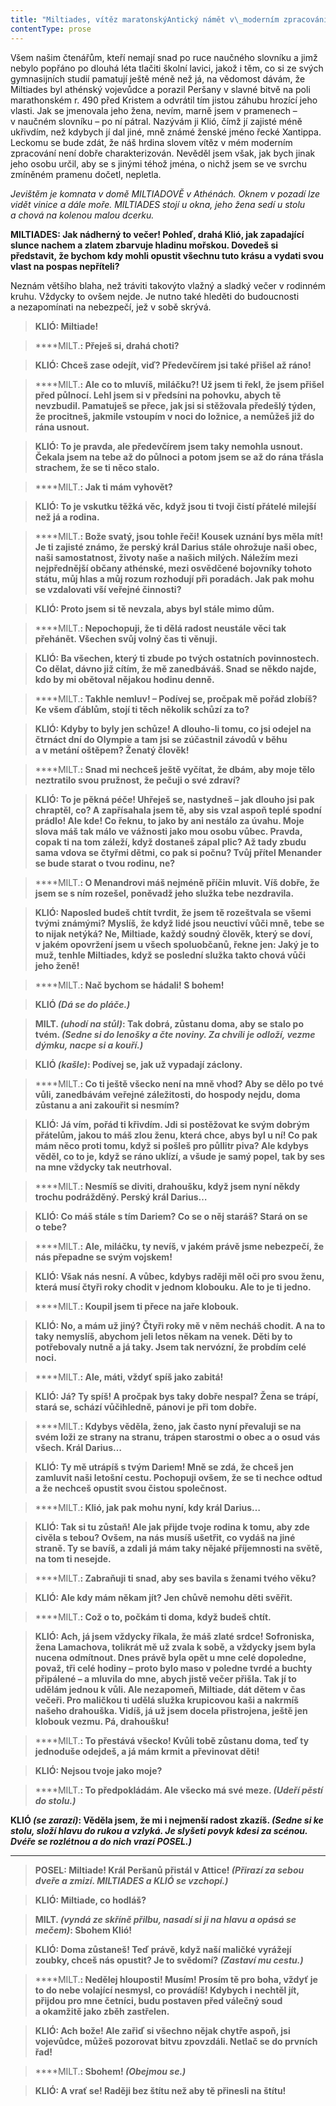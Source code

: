 ```yaml
---
title: "Miltiades, vítěz maratonskýAntický námět v\_moderním zpracování"
contentType: prose
---
```


<section>

Všem našim čtenářům, kteří nemají snad po ruce naučného slovníku a jimž nebylo popřáno po dlouhá léta tlačiti školní lavici, jakož i těm, co si ze svých gymnasijních studií pamatují ještě méně než já, na vědomost dávám, že Miltiades byl athénský vojevůdce a porazil Peršany v slavné bitvě na poli marathonském r. 490 před Kristem a odvrátil tím jistou záhubu hrozící jeho vlasti. Jak se jmenovala jeho žena, nevím, marně jsem v pramenech – v naučném slovníku – po ní pátral. Nazývám ji Klió, čímž jí zajisté méně ukřivdím, než kdybych jí dal jiné, mně známé ženské jméno řecké Xantippa. Leckomu se bude zdát, že náš hrdina slovem vítěz v mém moderním zpracování není dobře charakterizován. Nevěděl jsem však, jak bych jinak jeho osobu určil, aby se s jinými téhož jména, o nichž jsem se ve svrchu zmíněném pramenu dočetl, nepletla.

</section>

<section>

_Jevištěm je komnata v domě MILTIADOVĚ v Athénách. Oknem v pozadí lze vidět vinice a dále moře. MILTIADES stojí u okna, jeho žena sedí u stolu a chová na kolenou malou dcerku._

****MILTIADES**: Jak nádherný to večer! Pohleď, drahá Klió, jak zapadající slunce nachem a zlatem zbarvuje hladinu mořskou. Dovedeš si představit, že bychom kdy mohli opustit všechnu tuto krásu a vydati svou vlast na pospas nepříteli?**

Neznám většího blaha, než tráviti takovýto vlažný a sladký večer v rodinném kruhu. Vždycky to ovšem nejde. Je nutno také hleděti do budoucnosti a nezapomínati na nebezpečí, jež v sobě skrývá.

> ****KLIÓ**: Miltiade!**

> ****MILT.**: Přeješ si, drahá choti?**

> ****KLIÓ**: Chceš zase odejít, viď? Předevčírem jsi také přišel až ráno!**

> ****MILT.**: Ale co to mluvíš, miláčku?! Už jsem ti řekl, že jsem přišel před půlnocí. Lehl jsem si v předsíni na pohovku, abych tě nevzbudil. Pamatuješ se přece, jak jsi si stěžovala předešlý týden, že procitneš, jakmile vstoupím v noci do ložnice, a nemůžeš již do rána usnout.**

> ****KLIÓ**: To je pravda, ale předevčírem jsem taky nemohla usnout. Čekala jsem na tebe až do půlnoci a potom jsem se až do rána třásla strachem, že se ti něco stalo.**

> ****MILT.**: Jak ti mám vyhovět?**

> ****KLIÓ**: To je vskutku těžká věc, když jsou ti tvoji čistí přátelé milejší než já a rodina.**

> ****MILT.**: Bože svatý, jsou tohle řeči! Kousek uznání bys měla mít! Je ti zajisté známo, že perský král Darius stále ohrožuje naši obec, naši samostatnost, životy naše a našich milých. Náležím mezi nejpřednější občany athénské, mezi osvědčené bojovníky tohoto státu, můj hlas a můj rozum rozhodují při poradách. Jak pak mohu se vzdalovati vší veřejné činnosti?**

> ****KLIÓ**: Proto jsem si tě nevzala, abys byl stále mimo dům.**

> ****MILT.**: Nepochopuji, že ti dělá radost neustále věci tak přehánět. Všechen svůj volný čas ti věnuji.**

> ****KLIÓ**: Ba všechen, který ti zbude po tvých ostatních povinnostech. Co dělat, dávno již cítím, že mě zanedbáváš. Snad se někdo najde, kdo by mi obětoval nějakou hodinu denně.**

> ****MILT.**: Takhle nemluv! – Podívej se, pročpak mě pořád zlobíš? Ke všem ďáblům, stojí ti těch několik schůzí za to?**

> ****KLIÓ**: Kdyby to byly jen schůze! A dlouho-li tomu, co jsi odejel na čtrnáct dní do Olympie a tam jsi se zúčastnil závodů v běhu a v metání oštěpem? Ženatý člověk!**

> ****MILT.**: Snad mi nechceš ještě vyčítat, že dbám, aby moje tělo neztratilo svou pružnost, že pečuji o své zdraví?**

> ****KLIÓ**: To je pěkná péče! Uhřeješ se, nastydneš – jak dlouho jsi pak chraptěl, co? A zapřísahala jsem tě, aby sis vzal aspoň teplé spodní prádlo! Ale kde! Co řeknu, to jako by ani nestálo za úvahu. Moje slova máš tak málo ve vážnosti jako mou osobu vůbec. Pravda, copak ti na tom záleží, když dostaneš zápal plic? Až tady zbudu sama vdova se čtyřmi dětmi, co pak si počnu? Tvůj přítel Menander se bude starat o tvou rodinu, ne?**

> ****MILT.**: O Menandrovi máš nejméně příčin mluvit. Víš dobře, že jsem se s ním rozešel, poněvadž jeho služka tebe nezdravila.**

> ****KLIÓ**: Naposled budeš chtít tvrdit, že jsem tě rozeštvala se všemi tvými známými? Myslíš, že když lidé jsou neuctiví vůči mně, tebe se to nijak netýká? Ne, Miltiade, každý soudný člověk, který se doví, v jakém opovržení jsem u všech spoluobčanů, řekne jen: Jaký je to muž, tenhle Miltiades, když se poslední služka takto chová vůči jeho ženě!**

> ****MILT.**: Nač bychom se hádali! S bohem!**

> ****KLIÓ** _(Dá se do pláče.)_**

> ****MILT.** _(uhodí na stůl)_: Tak dobrá, zůstanu doma, aby se stalo po tvém. _(Sedne si do lenošky a čte noviny. Za chvíli je odloží, vezme dýmku, nacpe si a kouří.)_**

> ****KLIÓ** _(kašle)_: Podívej se, jak už vypadají záclony.**

> ****MILT.**: Co ti ještě všecko není na mně vhod? Aby se dělo po tvé vůli, zanedbávám veřejné záležitosti, do hospody nejdu, doma zůstanu a ani zakouřit si nesmím?**

> ****KLIÓ**: Já vím, pořád ti křivdím. Jdi si postěžovat ke svým dobrým přátelům, jakou to máš zlou ženu, která chce, abys byl u ní! Co pak mám něco proti tomu, když si pošleš pro půllitr piva? Ale kdybys věděl, co to je, když se ráno uklízí, a všude je samý popel, tak by ses na mne vždycky tak neutrhoval.**

> ****MILT.**: Nesmíš se diviti, drahoušku, když jsem nyní někdy trochu podrážděný. Perský král Darius…**

> ****KLIÓ**: Co máš stále s tím Dariem? Co se o něj staráš? Stará on se o tebe?**

> ****MILT.**: Ale, miláčku, ty nevíš, v jakém právě jsme nebezpečí, že nás přepadne se svým vojskem!**

> ****KLIÓ**: Však nás nesní. A vůbec, kdybys raději měl oči pro svou ženu, která musí čtyři roky chodit v jednom klobouku. Ale to je ti jedno.**

> ****MILT.**: Koupil jsem ti přece na jaře klobouk.**

> ****KLIÓ**: No, a mám už jiný? Čtyři roky mě v něm necháš chodit. A na to taky nemyslíš, abychom jeli letos někam na venek. Děti by to potřebovaly nutně a já taky. Jsem tak nervózní, že probdím celé noci.**

> ****MILT.**: Ale, máti, vždyť spíš jako zabitá!**

> ****KLIÓ**: Já? Ty spíš! A pročpak bys taky dobře nespal? Žena se trápí, stará se, schází vůčihledně, pánovi je při tom dobře.**

> ****MILT.**: Kdybys věděla, ženo, jak často nyní převaluji se na svém loži ze strany na stranu, trápen starostmi o obec a o osud vás všech. Král Darius…**

> ****KLIÓ**: Ty mě utrápíš s tvým Dariem! Mně se zdá, že chceš jen zamluvit naši letošní cestu. Pochopuji ovšem, že se ti nechce odtud a že nechceš opustit svou čistou společnost.**

> ****MILT.**: Klió, jak pak mohu nyní, kdy král Darius…**

> ****KLIÓ**: Tak si tu zůstaň! Ale jak přijde tvoje rodina k tomu, aby zde civěla s tebou? Ovšem, na nás musíš ušetřit, co vydáš na jiné straně. Ty se bavíš, a zdali já mám taky nějaké příjemnosti na světě, na tom ti nesejde.**

> ****MILT.**: Zabraňuji ti snad, aby ses bavila s ženami tvého věku?**

> ****KLIÓ**: Ale kdy mám někam jít? Jen chůvě nemohu děti svěřit.**

> ****MILT.**: Což o to, počkám ti doma, když budeš chtít.**

> ****KLIÓ**: Ach, já jsem vždycky říkala, že máš zlaté srdce! Sofroniska, žena Lamachova, tolikrát mě už zvala k sobě, a vždycky jsem byla nucena odmítnout. Dnes právě byla opět u mne celé dopoledne, považ, tři celé hodiny – proto bylo maso v poledne tvrdé a buchty připálené – a mluvila do mne, abych jistě večer přišla. Tak jí to udělám jednou k vůli. Ale nezapomeň, Miltiade, dát dětem v čas večeři. Pro maličkou ti udělá služka krupicovou kaši a nakrmíš našeho drahouška. Vidíš, já už jsem docela přistrojena, ještě jen klobouk vezmu. Pá, drahoušku!**

> ****MILT.**: To přestává všecko! Kvůli tobě zůstanu doma, teď ty jednoduše odejdeš, a já mám krmit a převinovat děti!**

> ****KLIÓ**: Nejsou tvoje jako moje?**

> ****MILT.**: To předpokládám. Ale všecko má své meze. _(Udeří pěstí do stolu.)_**

****KLIÓ** _(se zarazí)_: Věděla jsem, že mi i nejmenší radost zkazíš. _(Sedne si ke stolu, složí hlavu do rukou a vzlyká. Je slyšeti povyk kdesi za scénou. Dvéře se rozlétnou a do nich vrazí POSEL.)_**

* * *

> ****POSEL**: Miltiade! Král Peršanů přistál v Attice! _(Přirazí za sebou dveře a zmizí. MILTIADES a KLIÓ se vzchopí.)_**

> ****KLIÓ**: Miltiade, co hodláš?**

> ****MILT.** _(vyndá ze skříně přilbu, nasadí si ji na hlavu a opásá se mečem)_: Sbohem Klió!**

> ****KLIÓ**: Doma zůstaneš! Teď právě, když naší maličké vyrážejí zoubky, chceš nás opustit? Je to svědomí? _(Zastaví mu cestu.)_**

> ****MILT.**: Nedělej hlouposti! Musím! Prosím tě pro boha, vždyť je to do nebe volající nesmysl, co provádíš! Kdybych i nechtěl jít, přijdou pro mne četníci, budu postaven před válečný soud a okamžitě jako zběh zastřelen.**

> ****KLIÓ**: Ach bože! Ale zařiď si všechno nějak chytře aspoň, jsi vojevůdce, můžeš pozorovat bitvu zpovzdáli. Netlač se do prvních řad!**

> ****MILT.**: Sbohem! _(Obejmou se.)_**

> ****KLIÓ**: A vrať se! Raději bez štítu než aby tě přinesli na štítu!**

</section>
